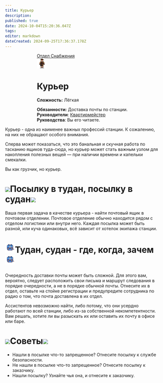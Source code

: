 ```yaml
---
title: Курьер
description: 
published: true
date: 2024-10-04T15:20:36.047Z
tags: 
editor: markdown
dateCreated: 2024-09-25T17:36:37.178Z
---
```


<div style="display: flex; justify-content: center;">
<div class="roles-passport cargo">
  <div class="title cargo"><a href="/roles">Отдел Снабжения</a></div>
  <div>
    <div><div><img class="courier" src="/roles/courier.png"></div></div>
  <div><div>
    <h1>Курьер</h1>
    <p><strong>Сложность:</strong> Лёгкая</p>
    <strong>Обязанности:</strong> Доставка почты по станции.<br>
    <b>Руководители</b>: <a href="/roles/quartermaster">Квартирмейстер</a><br>
    <b>Руководства</b>: Вы его читаете.
  </div></div>
  </div>
</div>
</div>

Курьер - одна из наименее важных профессий станции. К сожалению, на них не обращают особого внимания.

Сперва может показаться, что это банальная и скучная работа по тасканию ящиков туда-сюда, но курьер может стать важным узлом для накопления полезных вещей — при наличии времени и капельки смекалки.

Вы как грузчик, но курьер.

# <img class="h1z" src="/roles/cargo/courier/.gif">Посылку в тудан, посылку в судан<img class="h1z" src="/roles/cargo/courier/delm1.gif">

Ваша первая задача в качестве курьера - найти почтовый ящик в почтовом отделении. Почтовое отделение обычно находится рядом с отделом логистики или внутри него. Каждая посылка может быть разной, или куча одинаковых, всё зависит от хотелок экипажа станции. 

# <img class="h1z" src="/roles/cargo/courier/mailbag.png">Тудан, судан - где, когда, зачем<img class="h1z" src="/roles/cargo/courier/mailbag.png">

Очередность доставки почты может быть сложной. Для этого вам, вероятно, следует расположить свои письма и маршрут следования в порядке очередности, а не в порядке обычной почты. Отнесите их в отдел, оставьте на стойке регистрации и предупредите сотрудника по радио о том, что почта доставлена в их отдел.

Ассистентов невозможно найти, либо потому, что они усердно работают по всей станции, либо из-за собственной некомпетентности. Вам решать, хотите ли вы разыскать их или оставить их почту в офисе или баре. 

# <img class="h1z" src="/roles/cargo/courier/mailboxcourier.png">Советы<img class="h1z" src="/roles/cargo/courier/mailboxcourier.png">

- Нашли в посылке что-то запрещенное? Отнесите посылку к службе безопасности.
- Не нашли в посылке что-то запрещенное? Отнесите посылку к заказчику.
- Нашли посылку? Узнайте чья она, и отнесите к заказчику.


<div class="table"></div>

